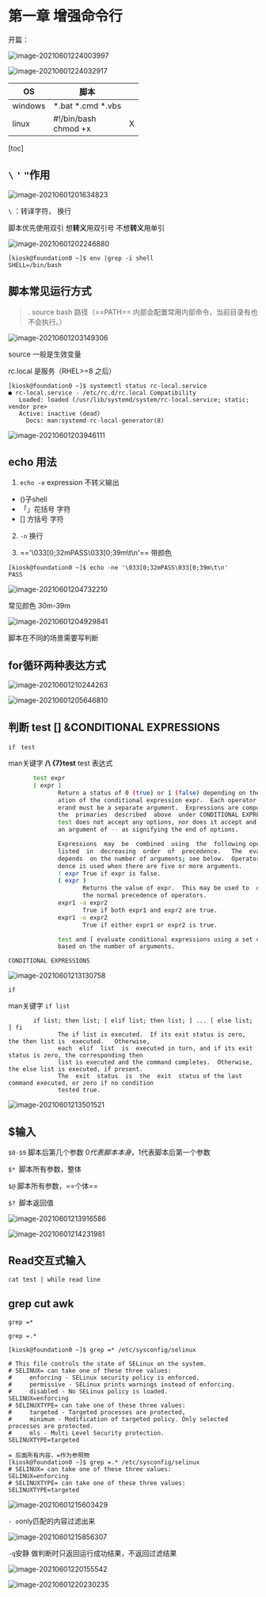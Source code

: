 # 第一章 增强命令行

开篇：

![image-20210601224003997](https://raw.githubusercontent.com/SeaSoonKeun/Picture/main/Blog_Pic/image-20210601224003997.png)

![image-20210601224032917](https://raw.githubusercontent.com/SeaSoonKeun/Picture/main/Blog_Pic/image-20210601224032917.png)

| OS      | 脚本                      |      |
| ------- | ------------------------- | ---- |
| windows | *.bat *.cmd *.vbs         |      |
| linux   | #!/bin/bash<br />chmod +x | X    |

[toc]



## `\`  `'`  `"`作用



![image-20210601201634823](https://raw.githubusercontent.com/SeaSoonKeun/Picture/main/Blog_Pic/image-20210601201634823.png)

`\` ：转译字符， 换行

脚本优先使用双引  想**转义**用双引号 不想**转义**用单引

![image-20210601202246880](https://raw.githubusercontent.com/SeaSoonKeun/Picture/main/Blog_Pic/image-20210601202246880.png)

```shell
[kiosk@foundation0 ~]$ env |grep -i shell
SHELL=/bin/bash
```

## 脚本常见运行方式

> .
> source 
> bash
> 路径（==PATH== 内部会配置常用内部命令，当前目录有也不会执行。）

![image-20210601203149306](https://raw.githubusercontent.com/SeaSoonKeun/Picture/main/Blog_Pic/image-20210601203149306.png)

source 一般是生效变量

rc.local 是服务（RHEL>=8 之后）

```shell
[kiosk@foundation0 ~]$ systemctl status rc-local.service 
● rc-local.service - /etc/rc.d/rc.local Compatibility
   Loaded: loaded (/usr/lib/systemd/system/rc-local.service; static; vendor pre>
   Active: inactive (dead)
     Docs: man:systemd-rc-local-generator(8)
```

![image-20210601203946111](https://raw.githubusercontent.com/SeaSoonKeun/Picture/main/Blog_Pic/image-20210601203946111.png)

## echo 用法

1. `echo -e` expression 不转义输出

- ()子shell
- 「」花括号 字符
- [] 方括号 字符

2. `-n` 换行

3. =='\033[0;32mPASS\033[0;39m\t\n'== 带颜色

```
[kiosk@foundation0 ~]$ echo -ne '\033[0;32mPASS\033[0;39m\t\n'
PASS	
```

![image-20210601204732210](https://raw.githubusercontent.com/SeaSoonKeun/Picture/main/Blog_Pic/image-20210601204732210.png)

常见颜色 30m-39m

![image-20210601204929841](https://raw.githubusercontent.com/SeaSoonKeun/Picture/main/Blog_Pic/image-20210601204929841.png)

脚本在不同的场景需要写判断

## for循环两种表达方式

![image-20210601210244263](https://raw.githubusercontent.com/SeaSoonKeun/Picture/main/Blog_Pic/image-20210601210244263.png)

![image-20210601205646810](https://raw.githubusercontent.com/SeaSoonKeun/Picture/main/Blog_Pic/image-20210601205646810.png)

## 判断 test [] &**CONDITIONAL EXPRESSIONS**

`if` ` test` 

man关键字 **/\ {7}test**    test 表达式

```sh
       test expr
       [ expr ]
              Return a status of 0 (true) or 1 (false) depending on the evalu‐
              ation of the conditional expression expr.  Each operator and op‐
              erand must be a separate argument.  Expressions are composed  of
              the  primaries  described  above  under CONDITIONAL EXPRESSIONS.
              test does not accept any options, nor does it accept and  ignore
              an argument of -- as signifying the end of options.

              Expressions  may  be  combined  using  the  following operators,
              listed  in  decreasing  order  of  precedence.   The  evaluation
              depends  on the number of arguments; see below.  Operator prece‐
              dence is used when there are five or more arguments.
              ! expr True if expr is false.
              ( expr )
                     Returns the value of expr.  This may be used to  override
                     the normal precedence of operators.
              expr1 -a expr2
                     True if both expr1 and expr2 are true.
              expr1 -o expr2
                     True if either expr1 or expr2 is true.

              test and [ evaluate conditional expressions using a set of rules
              based on the number of arguments.


```

`CONDITIONAL EXPRESSIONS`

![image-20210601213130758](https://raw.githubusercontent.com/SeaSoonKeun/Picture/main/Blog_Pic/image-20210601213130758.png)

`if`

man关键字 `if list`

```
       if list; then list; [ elif list; then list; ] ... [ else list; ] fi
              The if list is executed.  If its exit status is zero, the then list is  executed.   Otherwise,
              each  elif  list  is  executed in turn, and if its exit status is zero, the corresponding then
              list is executed and the command completes.  Otherwise, the else list is executed, if present.
              The  exit  status  is  the  exit  status of the last command executed, or zero if no condition
              tested true.

```

![image-20210601213501521](https://raw.githubusercontent.com/SeaSoonKeun/Picture/main/Blog_Pic/image-20210601213501521.png)

## $输入

`$0-$9` 脚本后第几个参数 $0代表脚本本身，$1代表脚本后第一个参数

`$* `脚本所有参数，整体 

`$@` 脚本所有参数，==个体==

`$? `脚本返回值

![image-20210601213916586](https://raw.githubusercontent.com/SeaSoonKeun/Picture/main/Blog_Pic/image-20210601213916586.png)

![image-20210601214231981](https://raw.githubusercontent.com/SeaSoonKeun/Picture/main/Blog_Pic/image-20210601214231981.png)

## Read交互式输入

```
cat test | while read line
```



## grep cut awk

`grep =* `

`grep =.*`

```shell
[kiosk@foundation0 ~]$ grep =* /etc/sysconfig/selinux 

# This file controls the state of SELinux on the system.
# SELINUX= can take one of these three values:
#     enforcing - SELinux security policy is enforced.
#     permissive - SELinux prints warnings instead of enforcing.
#     disabled - No SELinux policy is loaded.
SELINUX=enforcing
# SELINUXTYPE= can take one of these three values:
#     targeted - Targeted processes are protected,
#     minimum - Modification of targeted policy. Only selected processes are protected. 
#     mls - Multi Level Security protection.
SELINUXTYPE=targeted

= 后面所有内容，=作为参照物
[kiosk@foundation0 ~]$ grep =.* /etc/sysconfig/selinux 
# SELINUX= can take one of these three values:
SELINUX=enforcing
# SELINUXTYPE= can take one of these three values:
SELINUXTYPE=targeted

```

![image-20210601215603429](https://raw.githubusercontent.com/SeaSoonKeun/Picture/main/Blog_Pic/image-20210601215603429.png)

`- o`only匹配的内容过滤出来

![image-20210601215856307](https://raw.githubusercontent.com/SeaSoonKeun/Picture/main/Blog_Pic/image-20210601215856307.png)

`-q`安静 做判断时只返回运行成功结果，不返回过滤结果

![image-20210601220155542](https://raw.githubusercontent.com/SeaSoonKeun/Picture/main/Blog_Pic/image-20210601220155542.png)

![image-20210601220230235](https://raw.githubusercontent.com/SeaSoonKeun/Picture/main/Blog_Pic/image-20210601220230235.png)

